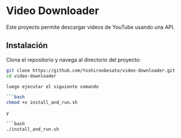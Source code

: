 # Video Downloader

Este proyecto permite descargar videos de YouTube usando una API.

## Instalación

Clona el repositorio y navega al directorio del proyecto:

```bash
git clone https://github.com/Yoshiroobesato/video-downloader.git
cd video-downloader

luego ejecutar el siguiente comando

```bash
chmod +x install_and_run.sh

y

```bash
./install_and_run.sh
